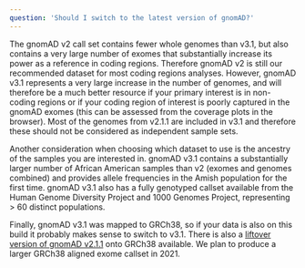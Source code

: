 ```yaml
---
question: 'Should I switch to the latest version of gnomAD?'
---
```


The gnomAD v2 call set contains fewer whole genomes than v3.1, but also contains a very large number of exomes that substantially increase its power as a reference in coding regions. Therefore gnomAD v2 is still our recommended dataset for most coding regions analyses. However, gnomAD v3.1 represents a very large increase in the number of genomes, and will therefore be a much better resource if your primary interest is in non-coding regions or if your coding region of interest is poorly captured in the gnomAD exomes (this can be assessed from the coverage plots in the browser). Most of the genomes from v2.1.1 are included in v3.1 and therefore these should not be considered as independent sample sets.

Another consideration when choosing which dataset to use is the ancestry of the samples you are interested in. gnomAD v3.1 contains a substantially larger number of African American samples than v2 (exomes and genomes combined) and provides allele frequencies in the Amish population for the first time. gnomAD v3.1 also has a fully genotyped callset available from the Human Genome Diversity Project and 1000 Genomes Project, representing > 60 distinct populations.

Finally, gnomAD v3.1 was mapped to GRCh38, so if your data is also on this build it probably makes sense to switch to v3.1. There is also a [liftover version of gnomAD v2.1.1](/downloads#v2-liftover-variants) onto GRCh38 available. We plan to produce a larger GRCh38 aligned exome callset in 2021.
